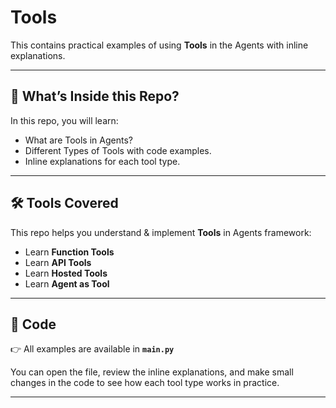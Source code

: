 # Tools

This contains practical examples of using **Tools** in the Agents with inline explanations.  

---

## 📂 What’s Inside this Repo?  

In this repo, you will learn:  

- What are Tools in Agents?  
- Different Types of Tools with code examples.  
- Inline explanations for each tool type.  

---

## 🛠️ Tools Covered  

This repo helps you understand & implement **Tools** in Agents framework:  

- Learn **Function Tools**  
- Learn **API Tools**  
- Learn **Hosted Tools**
- Learn **Agent as Tool**  

---

## 📜 Code  

👉 All examples are available in **`main.py`**  

You can open the file, review the inline explanations, and make small changes in the code to see how each tool type works in practice.  

---
